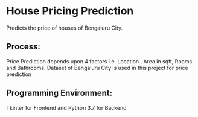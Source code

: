 # House Pricing Prediction

Predicts the price of houses of Bengaluru City.

## Process:
Price Prediction depends upon 4 factors i.e. Location , Area in sqft, Rooms and Bathrooms. Dataset of Bengaluru City is used in this project for price prediction

## Programming Environment:
Tkinter for Frontend and Python 3.7 for Backend
